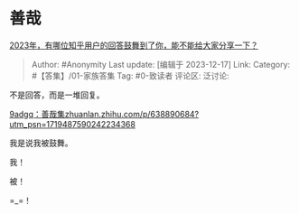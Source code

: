 # 善哉
[2023年，有哪位知乎用户的回答鼓舞到了你，能不能给大家分享一下？](https://www.zhihu.com/question/633662647/answer/3328219620)

> Author: #Anonymity
> Last update: [编辑于 2023-12-17]
> Link:
> Category: #【答集】/01-家族答集 
> Tag: #0-致读者 
> 评论区:
> 泛讨论:

不是回答，而是一堆回复。

[9adgq：善哉集​zhuanlan.zhihu.com/p/638890684?utm_psn=1719487590242234368](https://zhuanlan.zhihu.com/p/638890684?utm_psn=1719487590242234368)

我是说我被鼓舞。

我！

被！

=_=！
